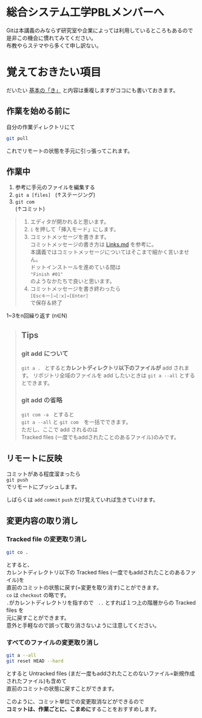 # 総合システム工学PBLメンバーへ

Gitは本講義のみならず研究室や企業によっては利用しているところもあるので  
是非この機会に慣れてみてください。  
布教やらステマやら多くて申し訳ない。

# 覚えておきたい項目
だいたい [基本の「き」]("https://github.com/tanacchi/GitLesson/blob/master/BasicCommands.md") と内容は重複しますがココにも書いておきます。

## 作業を始める前に
自分の作業ディレクトリにて
```bash
git pull
```
これでリモートの状態を手元に引っ張ってこれます。

## 作業中
1. 参考に手元のファイルを編集する
2. `git a [files]`    
   (↑ステージング)
3. `git com`  
   (↑コミット)
  > 1. エディタが開かれると思います。  
  > 2. `i` を押して「挿入モード」にします。  
  > 3. コミットメッセージを書きます。  
  >    コミットメッセージの書き方は [Links.md]("https://github.com/tanacchi/GitLesson/blob/master/Links.md#commit") を参考に。  
  >    本講義ではコミットメッセージについてはそこまで細かく言いません。  
  >    ドットインストールを進めている間は  
  >    `"Finish #01"`  
  >    のようなかたちで良いと思います。  
  > 4. コミットメッセージを書き終わったら  
  >    `[Escキー]→[:x]→[Enter]`  
  >    で保存＆終了  

1~3をn回繰り返す (n∈N)  

>## Tips
>### git add について
>`git a . `
>とすると**カレントディレクトリ以下のファイルが** add されます。
>リポジトリ全域のファイルを add したいときは
>`git a --all`
>とするとできます。
>
>### git add の省略
> `git com -a`  
> とすると  
> `git a --all` と `git com`　を一括でできます。  
> ただし、ここで add されるのは  
> Tracked files (一度でもaddされたことのあるファイル)のみです。  

## リモートに反映
コミットがある程度溜まったら  
`git push`  
でリモートにプッシュします。  

しばらくは `add` `commit` `push` だけ覚えていれば生きていけます。  

## 変更内容の取り消し

### Tracked file の変更取り消し
```bash
git co .
```
とすると、  
カレントディレクトリ以下の Tracked files (一度でもaddされたことのあるファイル)を  
直前のコミットの状態に戻す(=変更を取り消す)ことができます。  
`co` は `checkout` の略です。  
`.`がカレントディレクトリを指すので  
`..` とすれば１つ上の階層からの Tracked files を  
元に戻すことができます。  
意外と手軽なので誤って取り消さないように注意してください。  

### すべてのファイルの変更取り消し
```bash
git a --all
git reset HEAD --hard
```
とすると Untracked files (まだ一度もaddされたことのないファイル=新規作成されたファイル)も含めて  
直前のコミットの状態に戻すことができます。  


このように、コミット単位での変更取消などができるので  
**コミットは、作業ごとに、こまめに**することをおすすめします。  
